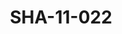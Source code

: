 ---
pid: SHA-11-022
title: SHA-11-022
language: en
original_label: 
rights: Sharhabil Ahmed
location_of_original: Sharhabil Ahmed
photographer_or_studio: Jurg Kobler
scanned_from: photograph 15.8 by 20.7
_date: '1966'
location: Ethiopia, Addis Ababa
description: Commander of Ethiopian Airforce Colonel Aberra Mariam and memberr of
  Harambe
additional_notes: 
permission_display: 'yes'
on_server: 'no'
on_website: 'no'
permalink: /photopages/en/SHA-11-022.html
layout: photo-page
---